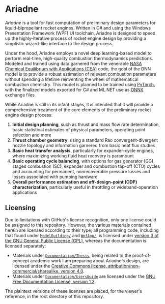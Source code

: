 # Ariadne
*Ariadne* is a tool for fast computation of preliminary design parameters for liquid-bipropellant rocket engines. Written in C# and using the Windows Presentation Framework (WPF) UI toolchain, Ariadne is designed to speed up the highly-iterative process of rocket engine design by providing a simplistic wizard-like interface to the design process. 

Under the hood, Ariadne employs a novel deep learning-based model to perform real-time, high-quality combustion thermodynamics predictions. Modeled and trained using data garnered from the venerable [NASA Chemical Equilibrium with Applications (CEA)](https://ntrs.nasa.gov/api/citations/19950013764/downloads/19950013764.pdf) code, the goal of the DNN model is to provide a robust estimation of relevant combustion parameters without spending a lifetime reinventing the wheel of mathematical combustion chemistry. This model is planned to be trained using [PyTorch](https://pytorch.org/), with the finalized models exported for C# and ML.NET use as [ONNX](https://github.com/onnx/onnx) exchange files.

While Ariadne is still in its infant stages, it is intended that it will provide a comprehensive treatment of the core elements of the preliminary rocket engine design process:

1. **Initial design planning**, such as thrust and mass flow rate determination, basic statistical estimates of physical parameters, operating point selection and more
2. **Thrust chamber geometry**, using a standard Rao convergent-divergent nozzle topology and information garnered from basic heat flux studies
3. **Basic heat transfer analysis**, particularly for expander-cycle engines, where maximizing working fluid heat recovery is paramount
4. **Basic operating cycle balancing**, with options for gas generator (GG), staged combustion (SC), expander and combustion tap-off (CTO) cycles and accounting for permanent, nonrecoverable pressure losses and losses associated with pumping hardware
5. **Overall performance estimation and off-design-point (ODP) characterization**, particularly useful in throttling or wideband-operation applications

## Licensing

Due to limitations with GitHub's license recognition, only one license could be assigned to this repository. However, the various materials contained herein are licensed according to their type; all programming code, including that found under [`ModelBuilding/`](https://github.com/ecfedele/ariadne/tree/main/ModelBuilding) and [`WpfApp/`](https://github.com/ecfedele/ariadne/tree/main/WpfApp), is licensed under [version 3 of the GNU General Public License (GPL)](https://www.gnu.org/licenses/gpl-3.0.en.html), whereas the documentation is licensed separately:

- Materials under [`Documentation/Thesis`](), being related to the proof-of-concept academic work I am preparing about Ariadne's design, are licensed under the [Creative Commons license, attribution/non-commercial/sharealike, version 4.0](https://creativecommons.org/licenses/by-nc-sa/4.0/).
- Materials under [`Documentation/UsersGuide`]() are licensed under the [GNU Free Documentation License, version 1.3](https://www.gnu.org/licenses/fdl-1.3.txt).

The plaintext versions of these licenses are placed, for the viewer's reference, in the root directory of this repository.